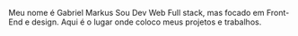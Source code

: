 Meu nome é Gabriel Markus
Sou Dev Web Full stack, mas focado em Front-End e design.
Aqui é o lugar onde coloco meus projetos e trabalhos.



<!---
gabrielmarkusmt/gabrielmarkusmt is a ✨ special ✨ repository because its `README.md` (this file) appears on your GitHub profile.
You can click the Preview link to take a look at your changes.
--->
